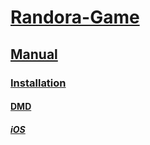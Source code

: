 # [Randora-Game](/README.md)

## [Manual](/manual/README.md)

### [Installation](/manual/installation/README.md)

#### [DMD](/manual/installation/dmd/README.md)

##### [iOS](/manual/installation/dmd/ios/README.md)


